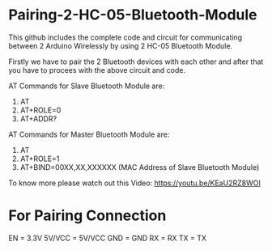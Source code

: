 # Pairing-2-HC-05-Bluetooth-Module

This github includes the complete code and circuit for communicating between 2 Arduino Wirelessly by using 2 HC-05 Bluetooth Module.

Firstly we have to pair the 2 Bluetooth devices with each other and after that you have to procees with the above circuit and code.

AT Commands for Slave Bluetooth Module are:

1. AT
2. AT+ROLE=0
3. AT+ADDR?

AT Commands for Master Bluetooth Module are:

1. AT
2. AT+ROLE=1
3. AT+BIND=00XX,XX,XXXXXX (MAC Address of Slave Bluetooth Module)

To know more please watch out this Video: https://youtu.be/KEaU2RZ8WOI

# For Pairing Connection

EN = 3.3V
5V/VCC = 5V/VCC
GND = GND
RX = RX
TX = TX
